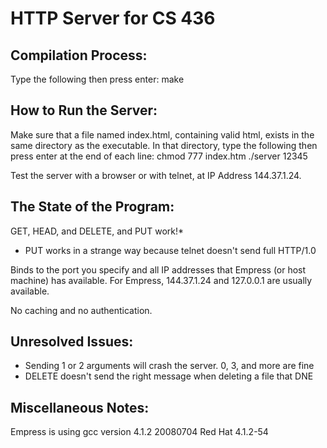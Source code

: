 HTTP Server for CS 436
======================

Compilation Process:
--------------------

Type the following then press enter:
make




How to Run the Server:
----------------------

Make sure that a file named index.html, containing valid html, exists in the same 
directory as the executable.  In that directory, type the following then press 
enter at the end of each line:
chmod 777 index.htm
./server 12345

Test the server with a browser or with telnet, at IP Address 144.37.1.24.




The State of the Program:
-------------------------

GET, HEAD, and DELETE, and PUT work!*
  * PUT works in a strange way because telnet doesn't send full HTTP/1.0

Binds to the port you specify and all IP addresses that Empress (or host 
machine) has available.  For Empress, 144.37.1.24 and 127.0.0.1 are usually 
available.

No caching and no authentication.




Unresolved Issues:
------------------

* Sending 1 or 2 arguments will crash the server.  0, 3, and more are fine
* DELETE doesn't send the right message when deleting a file that DNE



Miscellaneous Notes:
--------------------

Empress is using gcc version 4.1.2 20080704 Red Hat 4.1.2-54
